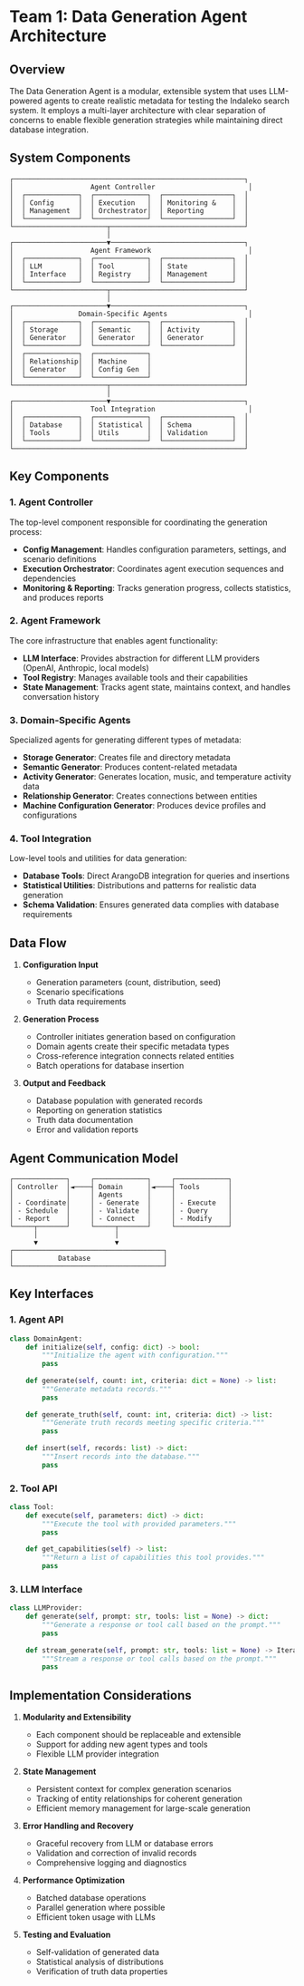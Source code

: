 # Team 1: Data Generation Agent Architecture

## Overview

The Data Generation Agent is a modular, extensible system that uses LLM-powered agents to create realistic metadata for testing the Indaleko search system. It employs a multi-layer architecture with clear separation of concerns to enable flexible generation strategies while maintaining direct database integration.

## System Components

```
┌─────────────────────────────────────────────────────────┐
│                   Agent Controller                       │
│  ┌─────────────┐  ┌─────────────┐  ┌─────────────────┐  │
│  │ Config      │  │ Execution   │  │ Monitoring &    │  │
│  │ Management  │  │ Orchestrator│  │ Reporting       │  │
│  └─────────────┘  └─────────────┘  └─────────────────┘  │
└───────────────────────┬─────────────────────────────────┘
                        │
┌───────────────────────▼─────────────────────────────────┐
│                   Agent Framework                        │
│  ┌─────────────┐  ┌─────────────┐  ┌─────────────────┐  │
│  │ LLM         │  │ Tool        │  │ State           │  │
│  │ Interface   │  │ Registry    │  │ Management      │  │
│  └─────────────┘  └─────────────┘  └─────────────────┘  │
└───────────────────────┬─────────────────────────────────┘
                        │
┌───────────────────────▼─────────────────────────────────┐
│                Domain-Specific Agents                    │
│  ┌─────────────┐  ┌─────────────┐  ┌─────────────────┐  │
│  │ Storage     │  │ Semantic    │  │ Activity        │  │
│  │ Generator   │  │ Generator   │  │ Generator       │  │
│  └─────────────┘  └─────────────┘  └─────────────────┘  │
│  ┌─────────────┐  ┌─────────────┐                       │
│  │ Relationship│  │ Machine     │                       │
│  │ Generator   │  │ Config Gen  │                       │
│  └─────────────┘  └─────────────┘                       │
└───────────────────────┬─────────────────────────────────┘
                        │
┌───────────────────────▼─────────────────────────────────┐
│                   Tool Integration                       │
│  ┌─────────────┐  ┌─────────────┐  ┌─────────────────┐  │
│  │ Database    │  │ Statistical │  │ Schema          │  │
│  │ Tools       │  │ Utils       │  │ Validation      │  │
│  └─────────────┘  └─────────────┘  └─────────────────┘  │
└─────────────────────────────────────────────────────────┘
```

## Key Components

### 1. Agent Controller

The top-level component responsible for coordinating the generation process:

- **Config Management**: Handles configuration parameters, settings, and scenario definitions
- **Execution Orchestrator**: Coordinates agent execution sequences and dependencies
- **Monitoring & Reporting**: Tracks generation progress, collects statistics, and produces reports

### 2. Agent Framework

The core infrastructure that enables agent functionality:

- **LLM Interface**: Provides abstraction for different LLM providers (OpenAI, Anthropic, local models)
- **Tool Registry**: Manages available tools and their capabilities
- **State Management**: Tracks agent state, maintains context, and handles conversation history

### 3. Domain-Specific Agents

Specialized agents for generating different types of metadata:

- **Storage Generator**: Creates file and directory metadata
- **Semantic Generator**: Produces content-related metadata
- **Activity Generator**: Generates location, music, and temperature activity data
- **Relationship Generator**: Creates connections between entities
- **Machine Configuration Generator**: Produces device profiles and configurations

### 4. Tool Integration

Low-level tools and utilities for data generation:

- **Database Tools**: Direct ArangoDB integration for queries and insertions
- **Statistical Utilities**: Distributions and patterns for realistic data generation
- **Schema Validation**: Ensures generated data complies with database requirements

## Data Flow

1. **Configuration Input**
   - Generation parameters (count, distribution, seed)
   - Scenario specifications
   - Truth data requirements

2. **Generation Process**
   - Controller initiates generation based on configuration
   - Domain agents create their specific metadata types
   - Cross-reference integration connects related entities
   - Batch operations for database insertion

3. **Output and Feedback**
   - Database population with generated records
   - Reporting on generation statistics
   - Truth data documentation
   - Error and validation reports

## Agent Communication Model

```
┌─────────────┐     ┌─────────────┐     ┌─────────────┐
│ Controller  │◄────┤ Domain      │◄────┤ Tools       │
│             │     │ Agents      │     │             │
│ - Coordinate│     │ - Generate  │     │ - Execute   │
│ - Schedule  │     │ - Validate  │     │ - Query     │
│ - Report    │     │ - Connect   │     │ - Modify    │
└─────┬───────┘     └─────┬───────┘     └─────────────┘
      │                   │
      ▼                   ▼
┌─────────────────────────────────────┐
│           Database                  │
└─────────────────────────────────────┘
```

## Key Interfaces

### 1. Agent API

```python
class DomainAgent:
    def initialize(self, config: dict) -> bool:
        """Initialize the agent with configuration."""
        pass
        
    def generate(self, count: int, criteria: dict = None) -> list:
        """Generate metadata records."""
        pass
    
    def generate_truth(self, count: int, criteria: dict) -> list:
        """Generate truth records meeting specific criteria."""
        pass
    
    def insert(self, records: list) -> dict:
        """Insert records into the database."""
        pass
```

### 2. Tool API

```python
class Tool:
    def execute(self, parameters: dict) -> dict:
        """Execute the tool with provided parameters."""
        pass
    
    def get_capabilities(self) -> list:
        """Return a list of capabilities this tool provides."""
        pass
```

### 3. LLM Interface

```python
class LLMProvider:
    def generate(self, prompt: str, tools: list = None) -> dict:
        """Generate a response or tool call based on the prompt."""
        pass
    
    def stream_generate(self, prompt: str, tools: list = None) -> Iterator:
        """Stream a response or tool calls based on the prompt."""
        pass
```

## Implementation Considerations

1. **Modularity and Extensibility**
   - Each component should be replaceable and extensible
   - Support for adding new agent types and tools
   - Flexible LLM provider integration

2. **State Management**
   - Persistent context for complex generation scenarios
   - Tracking of entity relationships for coherent generation
   - Efficient memory management for large-scale generation

3. **Error Handling and Recovery**
   - Graceful recovery from LLM or database errors
   - Validation and correction of invalid records
   - Comprehensive logging and diagnostics

4. **Performance Optimization**
   - Batched database operations
   - Parallel generation where possible
   - Efficient token usage with LLMs

5. **Testing and Evaluation**
   - Self-validation of generated data
   - Statistical analysis of distributions
   - Verification of truth data properties